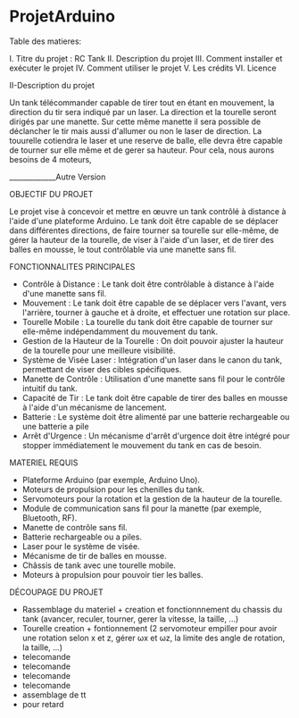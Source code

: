 # ProjetArduino

Table des matieres:

I. Titre du projet : RC Tank
II. Description du projet
III. Comment installer et exécuter le projet
IV. Comment utiliser le projet
V. Les crédits
VI. Licence

II-Description du projet

  Un tank télécommander capable de tirer tout en étant en mouvement, la direction du tir sera indiqué par un laser. La direction et la tourelle seront dirigés par une manette. Sur cette même manette il sera possible de déclancher le tir mais aussi d'allumer ou non le laser de direction.
  La touurelle cotiendra le laser et une reserve de balle, elle devra être capable de tourner sur elle même et de gerer sa hauteur. Pour cela, nous aurons besoins de 4 moteurs, 

_____________Autre Version

OBJECTIF DU PROJET

  Le projet vise à concevoir et mettre en œuvre un tank contrôlé à distance à l'aide d'une plateforme Arduino. Le tank doit être capable de se déplacer dans différentes directions, de faire tourner sa tourelle sur elle-même, de gérer la hauteur de la tourelle, de viser à l'aide d'un laser, et de tirer des balles en mousse, le tout contrôlable via une manette sans fil.

FONCTIONNALITES PRINCIPALES 

  - Contrôle à Distance : Le tank doit être contrôlable à distance à l'aide d'une manette sans fil.
  - Mouvement : Le tank doit être capable de se déplacer vers l'avant, vers l'arrière, tourner à gauche et à droite, et effectuer une rotation sur place.
  - Tourelle Mobile : La tourelle du tank doit être capable de tourner sur elle-même indépendamment du mouvement du tank.
  - Gestion de la Hauteur de la Tourelle : On doit pouvoir ajuster la hauteur de la tourelle pour une meilleure visibilité.
  - Système de Visée Laser : Intégration d'un laser dans le canon du tank, permettant de viser des cibles spécifiques.
  - Manette de Contrôle : Utilisation d'une manette sans fil pour le contrôle intuitif du tank.
  - Capacité de Tir : Le tank doit être capable de tirer des balles en mousse à l'aide d'un mécanisme de lancement.
  - Batterie : Le système doit être alimenté par une batterie rechargeable ou une batterie a pile
  - Arrêt d'Urgence : Un mécanisme d'arrêt d'urgence doit être intégré pour stopper immédiatement le mouvement du tank en cas de besoin.

MATERIEL REQUIS 

  - Plateforme Arduino (par exemple, Arduino Uno).
  - Moteurs de propulsion pour les chenilles du tank.
  - Servomoteurs pour la rotation et la gestion de la hauteur de la tourelle.
  - Module de communication sans fil pour la manette (par exemple, Bluetooth, RF).
  - Manette de contrôle sans fil.
  - Batterie rechargeable ou a piles.
  - Laser pour le système de visée.
  - Mécanisme de tir de balles en mousse.
  - Châssis de tank avec une tourelle mobile.
  - Moteurs à propulsion pour pouvoir tier les balles.


DÉCOUPAGE DU PROJET

  -  Rassemblage du materiel + creation et fonctionnnement du chassis du tank (avancer, reculer, tourner, gerer la vitesse, la taille, ...)
  -  Tourelle creation + fontionnement (2 servomoteur empiller pour avoir une rotation selon x et z, gérer ωx et ωz, la limite des angle de rotation, la taille, ...)
  -  telecomande
  -  telecomande
  -  telecomande
  -  telecomande
  -  assemblage de tt
  -  pour retard

